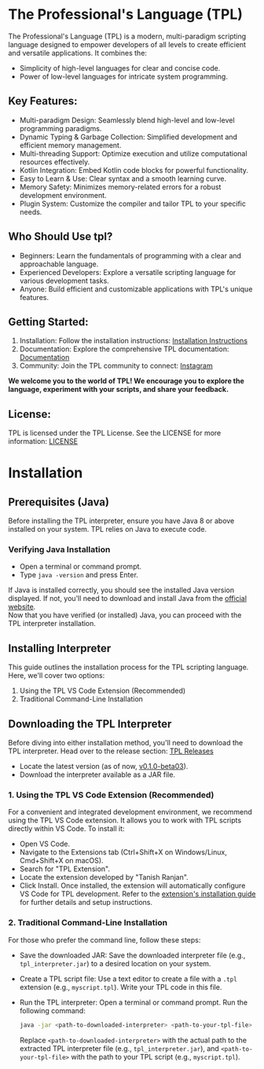 # The Professional's Language (TPL)

The Professional's Language (TPL) is a modern, multi-paradigm scripting language designed to empower developers of all levels to create efficient and versatile applications. It combines the:

- Simplicity of high-level languages for clear and concise code.
- Power of low-level languages for intricate system programming.

## Key Features:

- Multi-paradigm Design: Seamlessly blend high-level and low-level programming paradigms.
- Dynamic Typing & Garbage Collection: Simplified development and efficient memory management.
- Multi-threading Support: Optimize execution and utilize computational resources effectively.
- Kotlin Integration: Embed Kotlin code blocks for powerful functionality.
- Easy to Learn & Use: Clear syntax and a smooth learning curve.
- Memory Safety: Minimizes memory-related errors for a robust development environment.
- Plugin System: Customize the compiler and tailor TPL to your specific needs.

## Who Should Use tpl?

- Beginners: Learn the fundamentals of programming with a clear and approachable language.
- Experienced Developers: Explore a versatile scripting language for various development tasks.
- Anyone: Build efficient and customizable applications with TPL's unique features.

## Getting Started:

1. Installation: Follow the installation instructions: [Installation Instructions](https://github.com/Tanish-Ranjan/TPL#installation)
2. Documentation: Explore the comprehensive TPL documentation: [Documentation](https://github.com/Tanish-Ranjan/TPL/tree/main/Documentations)
3. Community: Join the TPL community to connect: [Instagram](https://www.instagram.com/language.tpl)

**We welcome you to the world of TPL! We encourage you to explore the language, experiment with your scripts, and share your feedback.**

## License:

TPL is licensed under the TPL License.  See the LICENSE for more information: [LICENSE](https://github.com/Tanish-Ranjan/TPL/blob/main/LICENSE)

# Installation

## Prerequisites (Java)

Before installing the TPL interpreter, ensure you have Java 8 or above installed on your system. TPL relies on Java to execute code.

### Verifying Java Installation

- Open a terminal or command prompt.
- Type `java -version` and press Enter.

If Java is installed correctly, you should see the installed Java version displayed. If not, you'll need to download and install Java from the [official website](https://www.oracle.com/java/technologies/downloads/).
<br>Now that you have verified (or installed) Java, you can proceed with the TPL interpreter installation.

## Installing Interpreter

This guide outlines the installation process for the TPL scripting language. Here, we'll cover two options:

1. Using the TPL VS Code Extension (Recommended)
2. Traditional Command-Line Installation

## Downloading the TPL Interpreter

Before diving into either installation method, you'll need to download the TPL interpreter. Head over to the release section: [TPL Releases](https://github.com/Tanish-Ranjan/TPL/releases)

- Locate the latest version (as of now, [v0.1.0-beta03](https://github.com/Tanish-Ranjan/TPL/releases/tag/v0.1.0-beta03)).
- Download the interpreter available as a JAR file.

### 1\. Using the TPL VS Code Extension (Recommended)

For a convenient and integrated development environment, we recommend using the TPL VS Code extension. It allows you to work with TPL scripts directly within VS Code. To install it:

- Open VS Code.
- Navigate to the Extensions tab (Ctrl+Shift+X on Windows/Linux, Cmd+Shift+X on macOS).
- Search for "TPL Extension".
- Locate the extension developed by "Tanish Ranjan".
- Click Install.
Once installed, the extension will automatically configure VS Code for TPL development. Refer to the [extension's installation guide](https://github.com/Tanish-Ranjan/TPL-VSC-Extension#installation) for further details and setup instructions.

### 2\. Traditional Command-Line Installation

For those who prefer the command line, follow these steps:
  
- Save the downloaded JAR: Save the downloaded interpreter file (e.g., `tpl_interpreter.jar`) to a desired location on your system.

- Create a TPL script file: Use a text editor to create a file with a `.tpl` extension (e.g., `myscript.tpl`). Write your TPL code in this file.

- Run the TPL interpreter: Open a terminal or command prompt. Run the following command:
  ``` bash
  java -jar <path-to-downloaded-interpreter> <path-to-your-tpl-file>
  ```
  Replace `<path-to-downloaded-interpreter>` with the actual path to the extracted TPL interpreter file (e.g., `tpl_interpreter.jar`), and `<path-to-your-tpl-file>` with the path to your TPL script (e.g., `myscript.tpl`).
